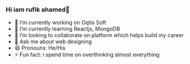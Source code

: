 ### Hi iam rufik ahamed👋

- 🔭 I’m currently working on Oqtis Soft
- 🌱 I’m currently learning Reactjs, MongoDB
- 👯 I’m looking to collaborate on platform which helps build my career
- 💬 Ask me about web designing 
- 😄 Pronouns: He/His
- ⚡ Fun fact: i spend time on overthinking almost everything
